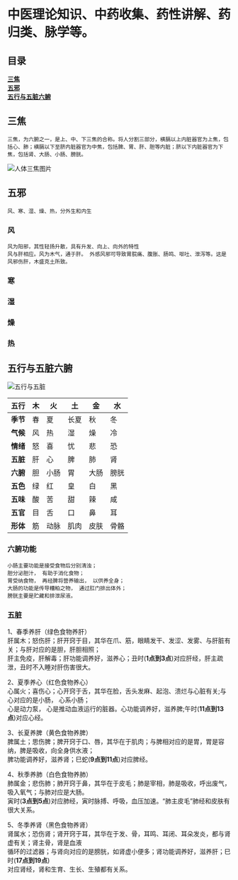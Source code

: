 # 中医理论知识、中药收集、药性讲解、药归类、脉学等。

## 目录
__[三焦](#三焦)__  
__[五邪](#五邪)__  
__[五行与五脏六腑](#五行与五脏六腑)__  


## 三焦

`三焦，为六腑之一，是上、中、下三焦的合称。将人分割三部分，横膈以上内脏器官为上焦，包括心、肺；横膈以下至脐内脏器官为中焦，包括脾、胃、肝、胆等内脏；脐以下内脏器官为下焦，包括肾、大肠、小肠、膀胱。`

![人体三焦图片](https://github.com/BootingUp/ChineseMedicine/blob/master/image/%E4%B8%89%E7%84%A6.PNG)

## 五邪

`风、寒、湿、燥、热，分外生和内生`

### 风
`风为阳邪，其性轻扬升散，具有升发、向上、向外的特性`  
`风与肝相应。风为木气，通于肝。 外感风邪可导致胃脘痛、腹胀、肠鸣、呕吐、泄泻等。这是风邪伤肝，木盛克土所致。`  

### 寒

### 湿

### 燥

### 热

## 五行与五脏六腑
![五行与五脏](https://github.com/BootingUp/ChineseMedicine/blob/master/image/%E4%B8%AD%E5%8C%BB%E4%BA%94%E8%A1%8C.PNG)
  
 
**五行**  |  木  |  火  |  土  |  金  |  水  
----------|------|------|------|------|-----  
**季节**  |  春  |  夏  |  长夏  |  秋  | 冬  
**气候**  |  风  |  热  |  湿  |  燥  |  冷  
**情绪**  |  怒  |  喜  |  忧  |  悲  |  恐  
**五脏**  | 肝  |  心  |  脾  |  肺  |  肾  
**六腑**  |  胆  |  小肠  |  胃  |  大肠  |  膀胱  
**五色**  |  绿  |  红  |  皇  |  白  |  黑  
**五味**  |  酸  |  苦  |  甜  |  辣  |  咸  
**五官**  |  目  |  舌  |  口  |  鼻  |  耳  
**形体**  |  筋  |  动脉  |  肌肉  |  皮肤  |  骨骼  
  
    
### 六腑功能
```
小肠主要功能是接受食物后分别清浊；   
胆分泌胆汁， 有助于消化食物；   
胃受纳食物， 再经脾将营养输出， 以供养全身；   
大肠的功能是传导糟粕之物， 通过肛门排出体外；   
膀胱主要是贮藏和排泄尿液。
```  
### 五脏
1、春季养肝（绿色食物养肝）  
肝属木；怒伤肝；肝开窍于目，其华在爪、筋，眼睛发干、发涩、发雾、与肝脏有关；与肝对应的是胆，肝胆相照；  
肝主免疫，肝解毒；肝功能调养好，滋养心；丑时(__1点到3点__)对应肝经，肝主疏泄，丑时不入睡对肝伤害很大。    

2、夏季养心（红色食物养心）    
心属火；喜伤心；心开窍于舌，其华在脸，舌头发麻、起泡、溃烂与心脏有关;与心对应的是小肠， 心系小肠；    
心是动力泵， 心是推动血液运行的脏器。心功能调养好，滋养脾;午时(__11点到13点__)对应心经。  

3、长夏养脾（黄色食物养脾）  
脾属土；思伤脾；脾开窍于口、唇，其华在于肌肉；与脾相对应的是胃，胃是容纳，脾是吸收，向全身供水液；  
脾功能调养好，滋养肾；巳蛇(__9点到11点__)对应脾经。  

4、秋季养肺（白色食物养肺）  
肺属金；悲伤肺；肺开窍于鼻，其华在于皮毛；肺是宰相，肺是吸收，呼出废气，吸入氧气；与肺对应是大肠。  
寅时(__3点到5点__)对应肺经，寅时脉搏、呼吸，血压加速。“肺主皮毛”肺经和皮肤有很大关系。  

5、冬季养肾（黑色食物养肾）  
肾属水；恐伤肾；肾开窍于耳，其华在于发、骨，耳鸣、耳闭、耳朵发炎，都与肾虚有关；肾主骨，肾是血液  
循环的过滤器；与肾向对应的是膀胱，如肾虚小便多；肾功能调养好，滋养肝；巳时(__17点到19点__)  
对应肾经，肾和生育、生长、生殖都有关系。  


















































